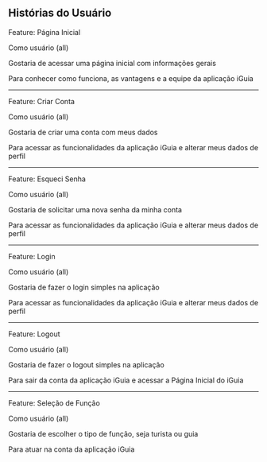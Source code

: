 ## Histórias do Usuário

  
Feature: Página Inicial

Como usuário (all)

Gostaria de acessar uma página inicial com informações gerais

Para conhecer como funciona, as vantagens e a equipe da aplicação iGuia

  ------------------------
  
Feature: Criar Conta

Como usuário (all)

Gostaria de criar uma conta com meus dados

Para acessar as funcionalidades da aplicação iGuia e alterar meus dados de perfil

  ------------------------

Feature: Esqueci Senha
  
Como usuário (all)

Gostaria de solicitar uma nova senha da minha conta

Para acessar as funcionalidades da aplicação iGuia e alterar meus dados de perfil

  ------------------------
  
Feature: Login
  
Como usuário (all)

Gostaria de fazer o login simples na aplicação

Para acessar as funcionalidades da aplicação iGuia e alterar meus dados de perfil

  ------------------------
  
Feature: Logout
  
Como usuário (all)

Gostaria de fazer o logout simples na aplicação

Para sair da conta da aplicação iGuia e acessar a Página Inicial do iGuia

  ------------------------
  
Feature: Seleção de Função
  
Como usuário (all)

Gostaria de escolher o tipo de função, seja turista ou guia

Para atuar na conta da aplicação iGuia